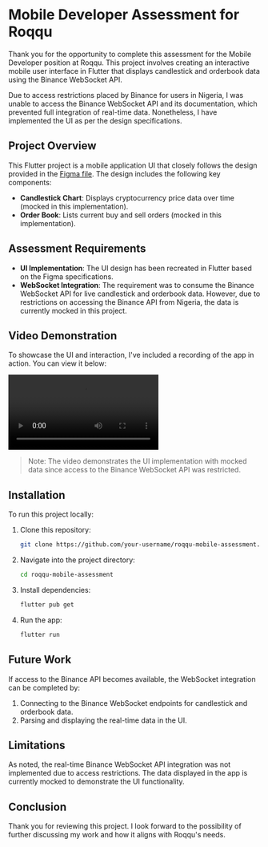 # Mobile Developer Assessment for Roqqu

Thank you for the opportunity to complete this assessment for the Mobile Developer position at Roqqu. This project involves creating an interactive mobile user interface in Flutter that displays candlestick and orderbook data using the Binance WebSocket API. 

Due to access restrictions placed by Binance for users in Nigeria, I was unable to access the Binance WebSocket API and its documentation, which prevented full integration of real-time data. Nonetheless, I have implemented the UI as per the design specifications.

## Project Overview

This Flutter project is a mobile application UI that closely follows the design provided in the [Figma file](https://www.figma.com/file/jR33GYkNjebdZfLtbpXBxQ/Mobile-Design-Test?type=design&node-id=0%3A1&t=vcCqqyzHjpFQ1ZgU-1). The design includes the following key components:

- **Candlestick Chart**: Displays cryptocurrency price data over time (mocked in this implementation).
- **Order Book**: Lists current buy and sell orders (mocked in this implementation).

## Assessment Requirements

- **UI Implementation**: The UI design has been recreated in Flutter based on the Figma specifications.
- **WebSocket Integration**: The requirement was to consume the Binance WebSocket API for live candlestick and orderbook data. However, due to restrictions on accessing the Binance API from Nigeria, the data is currently mocked in this project.

## Video Demonstration

To showcase the UI and interaction, I've included a recording of the app in action. You can view it below:

![Project Demo](record.mp4)

> Note: The video demonstrates the UI implementation with mocked data since access to the Binance WebSocket API was restricted.

## Installation

To run this project locally:

1. Clone this repository:
    ```bash
    git clone https://github.com/your-username/roqqu-mobile-assessment.git
    ```
2. Navigate into the project directory:
    ```bash
    cd roqqu-mobile-assessment
    ```
3. Install dependencies:
    ```bash
    flutter pub get
    ```
4. Run the app:
    ```bash
    flutter run
    ```

## Future Work

If access to the Binance API becomes available, the WebSocket integration can be completed by:
1. Connecting to the Binance WebSocket endpoints for candlestick and orderbook data.
2. Parsing and displaying the real-time data in the UI.

## Limitations

As noted, the real-time Binance WebSocket API integration was not implemented due to access restrictions. The data displayed in the app is currently mocked to demonstrate the UI functionality.

## Conclusion

Thank you for reviewing this project. I look forward to the possibility of further discussing my work and how it aligns with Roqqu's needs.
